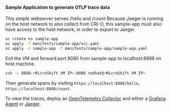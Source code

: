 #### Sample Application to generate OTLP trace data

This simple webserver serves /hello and /count
Because Jaeger is running on the host network to also collect from CRI-O, this sample-app must also have access
to the host network, in order to export to Jaeger.

```bash
oc create ns sample-app
oc apply -f manifests/sample-app/scc.yaml
oc apply -n sample-app -f manifests/sample-app/sample-app.yaml
```

Exit the VM and forward port 8080 from sample-app to localhost:8888 on host machine.

```bash
ssh -L 8888:<MicroShift VM IP>:8080 redhat@<MicroShift VM IP>
```

Then generate spans by visiting `https://localhost:8888/hello`, `https://localhost:8888/count`.


To view the traces, deploy an [OpenTelemetry Collector](../otel-collector/README.md) and either a [Grafana Agent](../grafana-agent/README.md)
or [Jaeger](../jaeger/jaeger.md).

